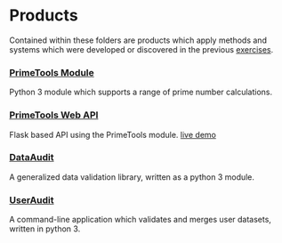 # Products
Contained within these folders are products which apply methods and systems which were developed or discovered in the previous [exercises](https://github.com/amazingproducer/100Days/tree/master/exercises).

### [PrimeTools Module](https://github.com/amazingproducer/100Days/tree/master/products/022.primetools.module)
Python 3 module which supports a range of prime number calculations.

### [PrimeTools Web API](https://github.com/amazingproducer/100Days/tree/master/products/024.primetools.web.api)
Flask based API using the PrimeTools module.
[live demo](https://prime-tools.herokuapp.com/api/v1/)

### [DataAudit](https://github.com/amazingproducer/100Days/blob/master/products/034.useraudit/DataAudit.py)
A generalized data validation library, written as a python 3 module.

### [UserAudit](https://github.com/amazingproducer/100Days/tree/master/products/034.useraudit) 
A command-line application which validates and merges user datasets, written in python 3.
